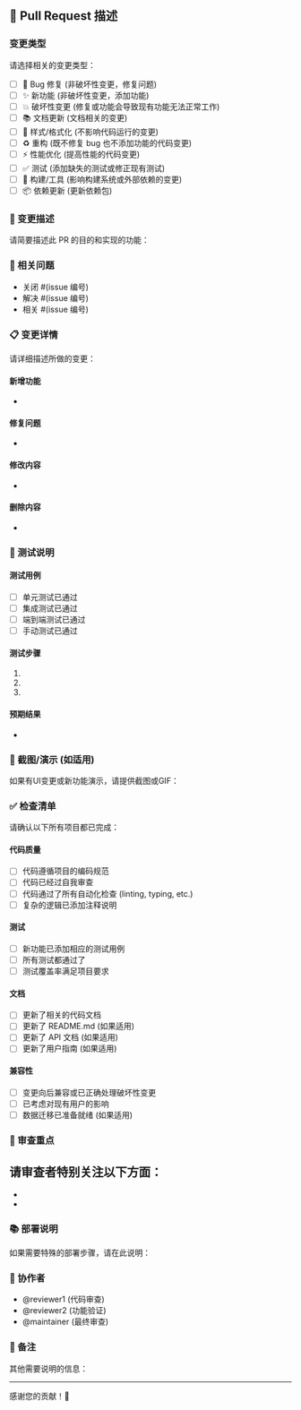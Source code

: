## 🚀 Pull Request 描述

### 变更类型
请选择相关的变更类型：
- [ ] 🐛 Bug 修复 (非破坏性变更，修复问题)
- [ ] ✨ 新功能 (非破坏性变更，添加功能)
- [ ] 💥 破坏性变更 (修复或功能会导致现有功能无法正常工作)
- [ ] 📚 文档更新 (文档相关的变更)
- [ ] 🎨 样式/格式化 (不影响代码运行的变更)
- [ ] ♻️ 重构 (既不修复 bug 也不添加功能的代码变更)
- [ ] ⚡️ 性能优化 (提高性能的代码变更)
- [ ] ✅ 测试 (添加缺失的测试或修正现有测试)
- [ ] 🔧 构建/工具 (影响构建系统或外部依赖的变更)
- [ ] 📦 依赖更新 (更新依赖包)

### 📝 变更描述
请简要描述此 PR 的目的和实现的功能：


### 🔗 相关问题
- 关闭 #(issue 编号)
- 解决 #(issue 编号)
- 相关 #(issue 编号)

### 📋 变更详情
请详细描述所做的变更：

#### 新增功能
- 

#### 修复问题
- 

#### 修改内容
- 

#### 删除内容
- 

### 🧪 测试说明

#### 测试用例
- [ ] 单元测试已通过
- [ ] 集成测试已通过
- [ ] 端到端测试已通过
- [ ] 手动测试已通过

#### 测试步骤
1. 
2. 
3. 

#### 预期结果
- 

### 📸 截图/演示 (如适用)
如果有UI变更或新功能演示，请提供截图或GIF：


### ✅ 检查清单
请确认以下所有项目都已完成：

#### 代码质量
- [ ] 代码遵循项目的编码规范
- [ ] 代码已经过自我审查
- [ ] 代码通过了所有自动化检查 (linting, typing, etc.)
- [ ] 复杂的逻辑已添加注释说明

#### 测试
- [ ] 新功能已添加相应的测试用例
- [ ] 所有测试都通过了
- [ ] 测试覆盖率满足项目要求

#### 文档
- [ ] 更新了相关的代码文档
- [ ] 更新了 README.md (如果适用)
- [ ] 更新了 API 文档 (如果适用)
- [ ] 更新了用户指南 (如果适用)

#### 兼容性
- [ ] 变更向后兼容或已正确处理破坏性变更
- [ ] 已考虑对现有用户的影响
- [ ] 数据迁移已准备就绪 (如果适用)

### 🎯 审查重点
请审查者特别关注以下方面：
- 
- 
- 

### 📚 部署说明
如果需要特殊的部署步骤，请在此说明：


### 🤝 协作者
- @reviewer1 (代码审查)
- @reviewer2 (功能验证)
- @maintainer (最终审查)

### 📌 备注
其他需要说明的信息：


---

感谢您的贡献！🙏